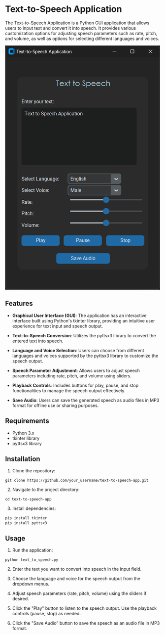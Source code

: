 # Text-to-Speech Application

The Text-to-Speech Application is a Python GUI application that allows users to input text and convert it into speech. It provides various customization options for adjusting speech parameters such as rate, pitch, and volume, as well as options for selecting different languages and voices.

![Text-to-Speech Application](output.png)


## Features

- **Graphical User Interface (GUI)**: The application has an interactive interface built using Python's tkinter library, providing an intuitive user experience for text input and speech output.
  
- **Text-to-Speech Conversion**: Utilizes the pyttsx3 library to convert the entered text into speech.

- **Language and Voice Selection**: Users can choose from different languages and voices supported by the pyttsx3 library to customize the speech output.

- **Speech Parameter Adjustment**: Allows users to adjust speech parameters including rate, pitch, and volume using sliders.

- **Playback Controls**: Includes buttons for play, pause, and stop functionalities to manage the speech output effectively.

- **Save Audio**: Users can save the generated speech as audio files in MP3 format for offline use or sharing purposes.

## Requirements

- Python 3.x
- tkinter library
- pyttsx3 library

## Installation

1. Clone the repository:

```
git clone https://github.com/your_username/text-to-speech-app.git
```

2. Navigate to the project directory:

```
cd text-to-speech-app
```

3. Install dependencies:

```
pip install tkinter
pip install pyttsx3
```

## Usage

1. Run the application:

```
python text_to_speech.py
```

2. Enter the text you want to convert into speech in the input field.

3. Choose the language and voice for the speech output from the dropdown menus.

4. Adjust speech parameters (rate, pitch, volume) using the sliders if desired.

5. Click the "Play" button to listen to the speech output. Use the playback controls (pause, stop) as needed.

6. Click the "Save Audio" button to save the speech as an audio file in MP3 format.

